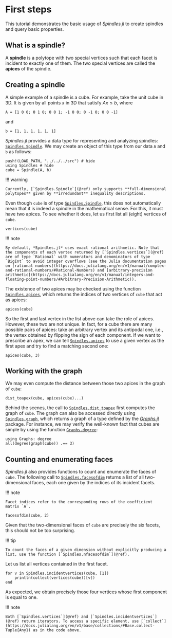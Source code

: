 # First steps
This tutorial demonstrates the basic usage of *Spindles.jl* to create spindles and query basic properties.

## What is a spindle?
A **spindle** is a polytope with two special vertices such that each facet is incident to exactly one of them. The two special vertices are called the **apices** of the spindle.

## Creating a spindle
A simple example of a spindle is a cube. For example, take the unit cube in 3D. It is given by all points $x$ in 3D that satisfy $Ax \le b$, where
```@example cube
A = [1 0 0; 0 1 0; 0 0 1; -1 0 0; 0 -1 0; 0 0 -1]
```
and
```@example cube
b = [1, 1, 1, 1, 1, 1]
```

*Spindles.jl* provides a data type for representing and analyzing spindles: [`Spindles.Spindle`](@ref). We may create an object of this type from our data `A` and `b` as follows:

```@example cube
push!(LOAD_PATH, "../../../src") # hide
using Spindles # hide
cube = Spindle(A, b)
```

!!! warning

    Currently, [`Spindles.Spindle`](@ref) only supports **full-dimensional polytopes** given by **irredundant** inequality descriptions.

Even though `cube` is of type [`Spindles.Spindle`](@ref), this does not automatically mean that it is indeed a spindle in the mathematical sense. For this, it must have two apices. To see whether it does, let us first list all (eight) vertices of `cube`.

```@example cube
vertices(cube)
```

!!! note

    By default, *Spindles.jl* uses exact rational arithmetic. Note that the components of each vertex returned by [`Spindles.vertices`](@ref) are of type `Rational` with numerators and denominators of type `BigInt` to avoid integer overflows (see the Julia documentation pages on [rational numbers](https://docs.julialang.org/en/v1/manual/complex-and-rational-numbers/#Rational-Numbers) and [arbitrary-precision arithmetic](https://docs.julialang.org/en/v1/manual/integers-and-floating-point-numbers/#Arbitrary-Precision-Arithmetic)).

The existence of two apices may be checked using the function [`Spindles.apices`](@ref), which returns the indices of two vertices of `cube` that act as apices:

```@example cube
apices(cube)
```

So the first and last vertex in the list above can take the role of apices. However, these two are not unique. In fact, for a cube there are many possible pairs of apices: take an arbitrary vertex and its antipodal one, i.e., the vertex obtained by flipping the sign of each component. If we want to prescribe an apex, we can tell [`Spindles.apices`](@ref) to use a given vertex as the first apex and try to find a matching second one:

```@example cube
apices(cube, 3)
```

## Working with the graph
We may even compute the distance between those two apices in the graph of `cube`:

```@example cube
dist_toapex(cube, apices(cube)...)
```

Behind the scenes, the call to [`Spindles.dist_toapex`](@ref) first computes the graph of `cube`. The graph can also be accessed directly using [`Spindles.graph`](@ref), which returns a graph of a type defined by the [*Graphs.jl*](https://juliagraphs.org/Graphs.jl/) package. 
For instance, we may verify the well-known fact that cubes are simple by using the function [`Graphs.degree`](https://juliagraphs.org/Graphs.jl/stable/core_functions/core/#Graphs.degree):

```@example cube
using Graphs: degree
all(degree(graph(cube)) .== 3)
```

## Counting and enumerating faces
*Spindles.jl* also provides functions to count and enumerate the faces of `cube`. The following call to [`Spindles.facesofdim`](@ref) returns a list of all two-dimensional faces, each one given by the indices of its incident facets.

!!! note

    Facet indices refer to the corresponding rows of the coefficient matrix `A`. 

```@example cube
facesofdim(cube, 2)
```

Given that the two-dimensional faces of `cube` are precisely the six facets, this should not be too surprising. 

!!! tip

    To count the faces of a given dimension without explicitly producing a list, use the function [`Spindles.nfacesofdim`](@ref).

Let us list all vertices contained in the first facet.

```@example cube
for v in Spindles.incidentvertices(cube, [1])
    println(collect(vertices(cube))[v])
end
```

As expected, we obtain precisely those four vertices whose first component is equal to one.

!!! note

    Both [`Spindles.vertices`](@ref) and [`Spindles.incidentvertices`](@ref) return iterators. To access a specific element, use [`collect`](https://docs.julialang.org/en/v1/base/collections/#Base.collect-Tuple{Any}) as in the code above.

